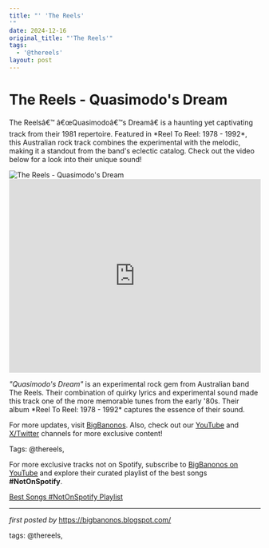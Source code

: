 ```yaml
---
title: "' 'The Reels'
'"
date: 2024-12-16
original_title: "'The Reels'"
tags:
  - '@thereels'
layout: post
---
```

<!-- Title of the Post -->
<h1 >The Reels - Quasimodo's Dream</h1> <!-- Introductory Text -->
<p >The Reelsâ€™ â€œQuasimodoâ€™s Dreamâ€ is a haunting yet captivating track from their 1981 repertoire. Featured in *Reel To Reel: 1978 - 1992*, this Australian rock track combines the experimental with the melodic, making it a standout from the band's eclectic catalog. Check out the video below for a look into their unique sound!</p> <!-- Featured Image -->
<div > <img src="https://i.ytimg.com/vi/BaWn5wKcrXk/maxresdefault.jpg" alt="The Reels - Quasimodo's Dream" />
</div> <!-- YouTube Video Embed -->
<div > <iframe width="100%" height="388" src="https://www.youtube.com/embed/nCBfZMM-eBc" title="The Reels - Quasimodo's Dream (1981)" frameborder="0" allow="accelerometer; autoplay; clipboard-write; encrypted-media; gyroscope; picture-in-picture; web-share" referrerpolicy="strict-origin-when-cross-origin" allowfullscreen></iframe>
</div> <!-- Song Information -->
<div > <p><em>"Quasimodo's Dream"</em> is an experimental rock gem from Australian band The Reels. Their combination of quirky lyrics and experimental sound made this track one of the more memorable tunes from the early '80s. Their album *Reel To Reel: 1978 - 1992* captures the essence of their sound.</p>
</div> <!-- Footer Links -->
<div > <p>For more updates, visit <a href="https://bigbanonos.blogspot.com/" target="_blank">BigBanonos</a>. Also, check out our <a href="https://www.youtube.com/@BigBanonos" target="_blank">YouTube</a> and <a href="https://x.com/bigbanonos" target="_blank">X/Twitter</a> channels for more exclusive content!</p>
</div> <!-- Tags -->
<p >Tags: @thereels,</p>


<!--Subscribe and Playlist Links-->
<div>
    <p>For more exclusive tracks not on Spotify, subscribe to <a href="https://www.youtube.com/@BigBanonos" target="_blank">BigBanonos on YouTube</a> and explore their curated playlist of the best songs <strong>#NotOnSpotify</strong>.</p>
    <p><a href="https://www.youtube.com/playlist?list=PLtuNtuTatqI0kFahUCbtbfenC_ET5O_tr" target="_blank">Best Songs #NotOnSpotify Playlist<br /></a></p></div>

<hr />

<p><em>first posted by</em> <a href="https://bigbanonos.blogspot.com/" rel="noopener" target="_new">https://bigbanonos.blogspot.com/</a></p>

<p>tags: @thereels,</p>
